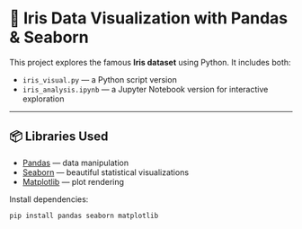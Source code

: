# 🌸 Iris Data Visualization with Pandas & Seaborn

This project explores the famous **Iris dataset** using Python. It includes both:

- `iris_visual.py` — a Python script version
- `iris_analysis.ipynb` — a Jupyter Notebook version for interactive exploration

---

## 📦 Libraries Used

- [Pandas](https://pandas.pydata.org/) — data manipulation
- [Seaborn](https://seaborn.pydata.org/) — beautiful statistical visualizations
- [Matplotlib](https://matplotlib.org/) — plot rendering

Install dependencies:

```bash
pip install pandas seaborn matplotlib
